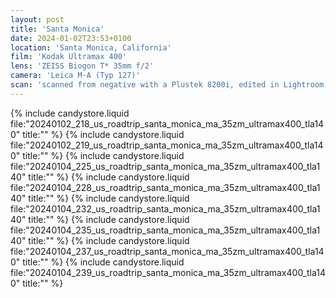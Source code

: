 ```yaml
---
layout: post
title: 'Santa Monica'
date: 2024-01-02T23:53+0100
location: 'Santa Monica, California'
film: 'Kodak Ultramax 400'
lens: 'ZEISS Biogon T* 35mm f/2'
camera: 'Leica M-A (Typ 127)'
scan: 'scanned from negative with a Plustek 8200i, edited in Lightroom'
---
```


{% include candystore.liquid file:"20240102_218_us_roadtrip_santa_monica_ma_35zm_ultramax400_tla140" title:"" %}
{% include candystore.liquid file:"20240102_219_us_roadtrip_santa_monica_ma_35zm_ultramax400_tla140" title:"" %}
{% include candystore.liquid file:"20240104_225_us_roadtrip_santa_monica_ma_35zm_ultramax400_tla140" title:"" %}
{% include candystore.liquid file:"20240104_228_us_roadtrip_santa_monica_ma_35zm_ultramax400_tla140" title:"" %}
{% include candystore.liquid file:"20240104_232_us_roadtrip_santa_monica_ma_35zm_ultramax400_tla140" title:"" %}
{% include candystore.liquid file:"20240104_235_us_roadtrip_santa_monica_ma_35zm_ultramax400_tla140" title:"" %}
{% include candystore.liquid file:"20240104_237_us_roadtrip_santa_monica_ma_35zm_ultramax400_tla140" title:"" %}
{% include candystore.liquid file:"20240104_239_us_roadtrip_santa_monica_ma_35zm_ultramax400_tla140" title:"" %}